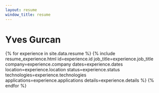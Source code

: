 ```yaml
---
layout: resume
window_title: resume
---
```

# Yves Gurcan
{% for experience in site.data.resume %}
{% include resume_experience.html
    id=experience.id
    job_title=experience.job_title
    company=experience.company
    dates=experience.dates
    location=experience.location
    status=experience.status
    technologies=experience.technologies
    applications=experience.applications
    details=experience.details
%}
{% endfor %}